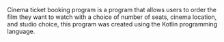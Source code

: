 Cinema ticket booking program is a program that allows users to order the film they want to watch with a choice of number of seats, cinema location, and studio choice, this program was created using the Kotlin programming language.
